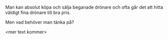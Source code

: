 Man kan absolut köpa och sälja beganade drönare och ofta går det att hitta väldigt fina drönare till bra pris.  

Men vad behöver man tänka på?

\<mer text kommer>
